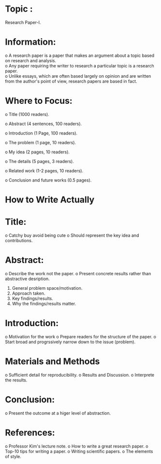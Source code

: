 # Topic :
Research Paper-I.  

# Information:  
o A research paper is a paper that makes an argument about a topic based on research and analysis.   
o Any paper requiring the writer to research a particular topic is a research paper.   
o Unlike essays, which are often based largely on opinion and are written from the author's point of view, research papers are based in fact.  

# Where to Focus:

o Title (1000 readers). 

o Abstract (4 sentences, 100 readers). 

o Introduction (1 Page, 100 readers). 

o The problem (1 page, 10 readers). 

o My idea (2 pages, 10 readers). 

o The details (5 pages, 3 readers). 

o Related work (1-2 pages, 10 readers). 

o Conclusion and future works (0.5 pages). 

# How to Write Actually
# Title:  

o Catchy buy avoid being cute
o Should represent the key idea and contributions.  

# Abstract:  
o Describe the work not the paper. 
o Present concrete results rather than      abstractive desription. 
1. General problem space/motivation. 
2. Approach taken. 
3. Key findings/results. 
4. Why the findings/results matter. 

# Introduction:  
o Motivation for the work
o Prepare readers for the structure of the paper. 
o Start broad and progrssively narrow down to the issue (problem). 

# Materials and Methods
o Sufficient detail for reproducibility. 
o Results and Discussion. 
o Interprete the results. 

# Conclusion:
o Present the outcome at a higer level of abstraction.  

# References:  
o Professor Kim's lecture note. 
o How to write a great research paper. 
o Top-10 tips for writing a paper. 
o Writing scientific papers. 
o The elements of style. 
